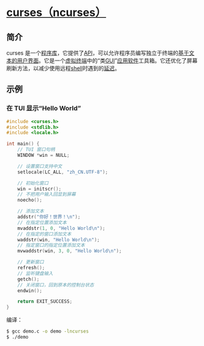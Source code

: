 # [curses（ncurses）](https://zh.wikipedia.org/zh-cn/Ncurses)

## 简介

curses 是一个[程序库](https://zh.wikipedia.org/wiki/库_(计算机))，它提供了[API](https://zh.wikipedia.org/wiki/应用程序接口)，可以允许程序员编写独立于终端的[基于文本的用户界面](https://zh.wikipedia.org/w/index.php?title=基于文本的用户界面&action=edit&redlink=1)。它是一个[虚拟终端](https://zh.wikipedia.org/wiki/虚拟终端)中的“类[GUI](https://zh.wikipedia.org/wiki/图形用户界面)”[应用软件](https://zh.wikipedia.org/wiki/应用软件)工具箱。它还优化了屏幕刷新方法，以减少使用远程[shell](https://zh.wikipedia.org/wiki/Unix_shell)时遇到的[延迟](https://zh.wikipedia.org/wiki/延迟_(工程学))。

## 示例

### 在 TUI 显示“Hello World”

```c
#include <curses.h>
#include <stdlib.h>
#include <locale.h>

int main() {
    // TUI 窗口句柄
    WINDOW *win = NULL;

    // 设置窗口支持中文
    setlocale(LC_ALL, "zh_CN.UTF-8");

    // 初始化窗口
    win = initscr();
    // 不把用户输入回显到屏幕
    noecho();

    // 添加文本
    addstr("你好！世界！\n");
    // 在指定位置添加文本
    mvaddstr(1, 0, "Hello World\n");
    // 在指定的窗口添加文本
    waddstr(win, "Hello World\n");
    // 指定窗口的指定位置添加文本
    mvwaddstr(win, 3, 0, "Hello World\n");

    // 更新窗口
    refresh();
    // 监听键盘输入
    getch();
    // 关闭窗口，回到原本的控制台状态
    endwin();

    return EXIT_SUCCESS;
}
```

编译：

```bash
$ gcc demo.c -o demo -lncurses
$ ./demo
```

